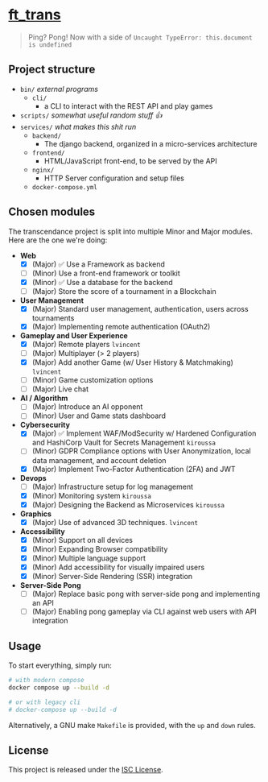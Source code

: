 # [ft_trans](https://cdn.intra.42.fr/pdf/pdf/133398/en.subject.pdf)

> Ping? Pong! Now with a side of `Uncaught TypeError: this.document is undefined`

## Project structure

- `bin/` *external programs*
  - `cli/`
    - a CLI to interact with the REST API and play games
- `scripts/` *somewhat useful random stuff :+1:*
- `services/` *what makes this shit run*
  - `backend/`
    - The django backend, organized in a micro-services architecture 
  - `frontend/`
    - HTML/JavaScript front-end, to be served by the API
  - `nginx/`
    - HTTP Server configuration and setup files
  - `docker-compose.yml`

## Chosen modules

The transcendance project is split into multiple Minor and Major modules. Here are the one we're doing:

<!-- MODULES_START -->

- **Web**
  - [x] (Major) ✅ Use a Framework as backend
  - [ ] (Minor) Use a front-end framework or toolkit
  - [x] (Minor) ✅ Use a database for the backend
  - [ ] (Major) Store the score of a tournament in a Blockchain

- **User Management**
  - [x] (Major) Standard user management, authentication, users across tournaments
  - [x] (Major) Implementing remote authentication (OAuth2)

- **Gameplay and User Experience**
  - [x] (Major) Remote players `lvincent`
  - [ ] (Major) Multiplayer (> 2 players)
  - [x] (Major) Add another Game (w/ User History & Matchmaking) `lvincent`
  - [ ] (Minor) Game customization options 
  - [ ] (Major) Live chat

- **AI / Algorithm**
  - [ ] (Major) Introduce an AI opponent
  - [ ] (Minor) User and Game stats dashboard

- **Cybersecurity**
  - [x] (Major) ✅ Implement WAF/ModSecurity w/ Hardened Configuration and HashiCorp Vault for Secrets Management `kiroussa`
  - [ ] (Minor) GDPR Compliance options with User Anonymization, local data management, and account deletion
  - [x] (Major) Implement Two-Factor Authentication (2FA) and JWT

- **Devops**
  - [ ] (Major) Infrastructure setup for log management
  - [x] (Minor) Monitoring system `kiroussa`
  - [x] (Major) Designing the Backend as Microservices `kiroussa` 

- **Graphics**
  - [x] (Major) Use of advanced 3D techniques. `lvincent`

- **Accessibility**
  - [x] (Minor) Support on all devices
  - [x] (Minor) Expanding Browser compatibility
  - [x] (Minor) Multiple language support
  - [x] (Minor) Add accessibility for visually impaired users
  - [x] (Minor) Server-Side Rendering (SSR) integration

- **Server-Side Pong**
  - [ ] (Major) Replace basic pong with server-side pong and implementing an API
  - [ ] (Major) Enabling pong gameplay via CLI against web users with API integration

<!-- MODULES_END -->

## Usage

To start everything, simply run:

```bash
# with modern compose
docker compose up --build -d

# or with legacy cli
# docker-compose up --build -d
```

Alternatively, a GNU make `Makefile` is provided, with the `up` and `down` rules.

## License

This project is released under the [ISC License](./LICENSE).
